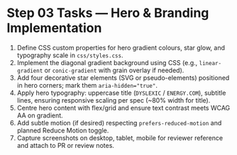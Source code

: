 # Step 03 Tasks — Hero & Branding Implementation

1. Define CSS custom properties for hero gradient colours, star glow, and typography scale in `css/styles.css`.
2. Implement the diagonal gradient background using CSS (e.g., `linear-gradient` or `conic-gradient` with grain overlay if needed).
3. Add four decorative star elements (SVG or pseudo-elements) positioned in hero corners; mark them `aria-hidden="true"`.
4. Apply hero typography: uppercase title (`DYSLEXIC` / `ENERGY.COM`), subtitle lines, ensuring responsive scaling per spec (~80% width for title).
5. Centre hero content with flex/grid and ensure text contrast meets WCAG AA on gradient.
6. Add subtle motion (if desired) respecting `prefers-reduced-motion` and planned Reduce Motion toggle.
7. Capture screenshots on desktop, tablet, mobile for reviewer reference and attach to PR or review notes.
